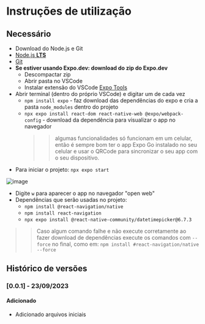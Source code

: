 # Instruções de utilização

## Necessário

<!--
## Instalação do App

```bash
git clone <url>

```
```bash
cd pmv-ads-2023-2-e3-proj-mov-t3-time2-app
```

```bash
cd src
```

```bash
npx expo install react-dom react-native-web @expo/webpack-config
```

```bash
npx expo start
```
-->
- Download do Node.js e Git
- [Node.js **LTS**](https://nodejs.org/)
- [Git](https://git-scm.com/)
- **Se estiver usando Expo.dev: download do zip do Expo.dev**
  - Descompactar zip
  - Abrir pasta no VSCode
  - Instalar extensão do VSCode [Expo Tools](https://marketplace.visualstudio.com/items?itemName=expo.vscode-expo-tools)
- Abrir terminal (dentro do próprio VSCode) e digitar um de cada vez
  - `npm install expo` - faz download das dependências do expo e cria a pasta `node_modules` dentro do projeto
  - `npx expo install react-dom react-native-web @expo/webpack-config` - download da dependência para visualizar o app no navegador
    >> algumas funcionalidades só funcionam em um celular, então é sempre bom ter o app Expo Go instalado no seu celular e usar o QRCode para sincronizar o seu app com o seu dispositivo.
- Para iniciar o projeto: `npx expo start`
  
![image](https://github.com/ICEI-PUC-Minas-PMV-ADS/pmv-ads-2023-2-e3-proj-mov-t3-time2-app/assets/70844369/d499c1a9-26bb-4683-9315-d202fcd3a335)

- Digite `w` para aparecer o app no navegador "open web"
- Dependências que serão usadas no projeto:
  - `npm install @react-navigation/native`
  - `npm install react-navigation`
  - `npx expo install @react-native-community/datetimepicker@6.7.3`
>>Caso algum comando falhe e não execute corretamente ao fazer download de dependências execute os comandos com `--force` no final, como em:
>>`npm install #react-navigation/native --force`

## Histórico de versões

### [0.0.1] - 23/09/2023
#### Adicionado
- Adicionado arquivos iniciais
